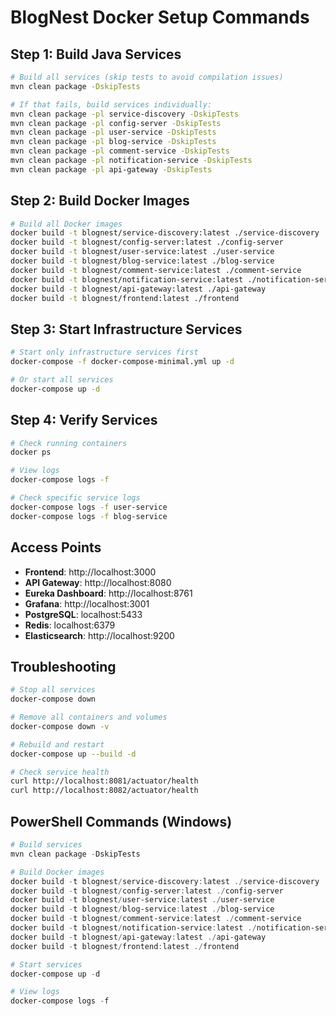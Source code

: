 # BlogNest Docker Setup Commands

## Step 1: Build Java Services
```bash
# Build all services (skip tests to avoid compilation issues)
mvn clean package -DskipTests

# If that fails, build services individually:
mvn clean package -pl service-discovery -DskipTests
mvn clean package -pl config-server -DskipTests
mvn clean package -pl user-service -DskipTests
mvn clean package -pl blog-service -DskipTests
mvn clean package -pl comment-service -DskipTests
mvn clean package -pl notification-service -DskipTests
mvn clean package -pl api-gateway -DskipTests
```

## Step 2: Build Docker Images
```bash
# Build all Docker images
docker build -t blognest/service-discovery:latest ./service-discovery
docker build -t blognest/config-server:latest ./config-server
docker build -t blognest/user-service:latest ./user-service
docker build -t blognest/blog-service:latest ./blog-service
docker build -t blognest/comment-service:latest ./comment-service
docker build -t blognest/notification-service:latest ./notification-service
docker build -t blognest/api-gateway:latest ./api-gateway
docker build -t blognest/frontend:latest ./frontend
```

## Step 3: Start Infrastructure Services
```bash
# Start only infrastructure services first
docker-compose -f docker-compose-minimal.yml up -d

# Or start all services
docker-compose up -d
```

## Step 4: Verify Services
```bash
# Check running containers
docker ps

# View logs
docker-compose logs -f

# Check specific service logs
docker-compose logs -f user-service
docker-compose logs -f blog-service
```

## Access Points
- **Frontend**: http://localhost:3000
- **API Gateway**: http://localhost:8080
- **Eureka Dashboard**: http://localhost:8761
- **Grafana**: http://localhost:3001
- **PostgreSQL**: localhost:5433
- **Redis**: localhost:6379
- **Elasticsearch**: http://localhost:9200

## Troubleshooting
```bash
# Stop all services
docker-compose down

# Remove all containers and volumes
docker-compose down -v

# Rebuild and restart
docker-compose up --build -d

# Check service health
curl http://localhost:8081/actuator/health
curl http://localhost:8082/actuator/health
```

## PowerShell Commands (Windows)
```powershell
# Build services
mvn clean package -DskipTests

# Build Docker images
docker build -t blognest/service-discovery:latest ./service-discovery
docker build -t blognest/config-server:latest ./config-server
docker build -t blognest/user-service:latest ./user-service
docker build -t blognest/blog-service:latest ./blog-service
docker build -t blognest/comment-service:latest ./comment-service
docker build -t blognest/notification-service:latest ./notification-service
docker build -t blognest/api-gateway:latest ./api-gateway
docker build -t blognest/frontend:latest ./frontend

# Start services
docker-compose up -d

# View logs
docker-compose logs -f
```



